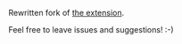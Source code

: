 Rewritten fork of [the extension](https://chrome.google.com/webstore/detail/translate-selected-text/fbimffnjoeobhjhochngikepgfejjmgj).

Feel free to leave issues and suggestions! :-)

